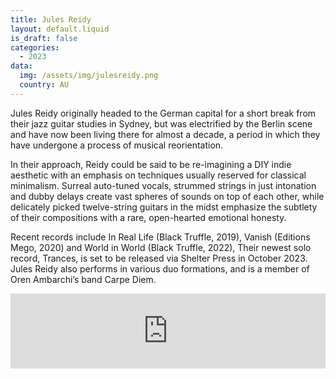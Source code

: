 ```yaml
---
title: Jules Reidy
layout: default.liquid
is_draft: false
categories:
  - 2023
data:
  img: /assets/img/julesreidy.png
  country: AU
---
```



<p>Jules Reidy originally headed to the German capital for a short break from their jazz guitar studies in Sydney, but was electrified by the Berlin scene and have now been living there for almost a decade, a period in which they have undergone a process of musical reorientation.</p>
<p>In their approach, Reidy could be said to be re-imagining a DIY indie aesthetic with an emphasis on techniques usually reserved for classical minimalism. Surreal auto-tuned vocals, strummed strings in just intonation and dubby delays create vast spheres of sounds on top of each other, while delicately picked twelve-string guitars in the midst emphasize the subtlety of their compositions with a rare, open-hearted emotional honesty.</p>
<p>Recent records include In Real Life (Black Truffle, 2019), Vanish (Editions Mego, 2020) and World in World (Black Truffle, 2022), Their newest solo record, Trances, is set to be released via Shelter Press in October 2023. Jules Reidy also performs in various duo formations, and is a member of Oren Ambarchi’s band Carpe Diem.</p>

<iframe style="border: 0; width: 100%; height: 120px;" src="https://bandcamp.com/EmbeddedPlayer/album=34643284/size=large/bgcol=ffffff/linkcol=0687f5/tracklist=false/artwork=small/transparent=true/" seamless><a href="https://juliareidy.bandcamp.com/album/world-in-world">World in World by Jules Reidy</a></iframe>